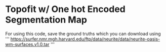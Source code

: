 # Topofit w/ One hot Encoded Segmentation Map

For using this code, save the ground truths which you can download using 
'''
https://surfer.nmr.mgh.harvard.edu/ftp/data/neurite/data/neurite-oasis-wm-surfaces.v1.0.tar
'''
